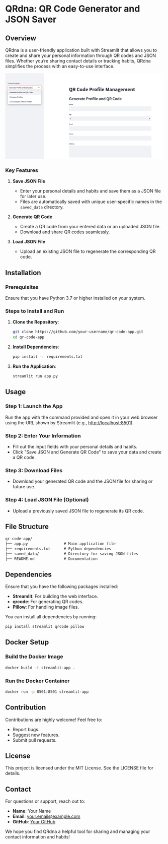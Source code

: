 # QRdna: QR Code Generator and JSON Saver

## Overview
QRdna is a user-friendly application built with Streamlit that allows you to create and share your personal information through QR codes and JSON files. Whether you’re sharing contact details or tracking habits, QRdna simplifies the process with an easy-to-use interface.

![alt text](snap.png)

### Key Features
1. **Save JSON File**
   - Enter your personal details and habits and save them as a JSON file for later use.
   - Files are automatically saved with unique user-specific names in the `saved_data` directory.

2. **Generate QR Code**
   - Create a QR code from your entered data or an uploaded JSON file.
   - Download and share QR codes seamlessly.

3. **Load JSON File**
   - Upload an existing JSON file to regenerate the corresponding QR code.

## Installation
### Prerequisites
Ensure that you have Python 3.7 or higher installed on your system.

### Steps to Install and Run
1. **Clone the Repository**:
   ```bash
   git clone https://github.com/your-username/qr-code-app.git
   cd qr-code-app
   ```

2. **Install Dependencies**:
   ```bash
   pip install -r requirements.txt
   ```

3. **Run the Application**:
   ```bash
   streamlit run app.py
   ```

## Usage
### Step 1: Launch the App
Run the app with the command provided and open it in your web browser using the URL shown by Streamlit (e.g., [http://localhost:8501](http://localhost:8501)).

### Step 2: Enter Your Information
- Fill out the input fields with your personal details and habits.
- Click "Save JSON and Generate QR Code" to save your data and create a QR code.

### Step 3: Download Files
- Download your generated QR code and the JSON file for sharing or future use.

### Step 4: Load JSON File (Optional)
- Upload a previously saved JSON file to regenerate its QR code.

## File Structure
```plaintext
qr-code-app/
├── app.py                # Main application file
├── requirements.txt      # Python dependencies
├── saved_data/           # Directory for saving JSON files
├── README.md             # Documentation
```  

## Dependencies
Ensure that you have the following packages installed:
- **Streamlit**: For building the web interface.
- **qrcode**: For generating QR codes.
- **Pillow**: For handling image files.

You can install all dependencies by running:
```bash
pip install streamlit qrcode pillow
```

## Docker Setup
### Build the Docker Image
```bash
docker build -t streamlit-app .
```

### Run the Docker Container
```bash
docker run -p 8501:8501 streamlit-app
```

## Contribution
Contributions are highly welcome! Feel free to:
- Report bugs.
- Suggest new features.
- Submit pull requests.

## License
This project is licensed under the MIT License. See the LICENSE file for details.

## Contact
For questions or support, reach out to:
- **Name**: Your Name
- **Email**: your.email@example.com
- **GitHub**: [Your GitHub](https://github.com/your-username)

We hope you find QRdna a helpful tool for sharing and managing your contact information and habits!

